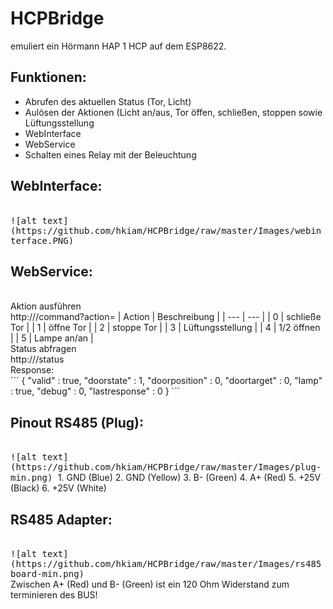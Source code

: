 # HCPBridge
emuliert ein Hörmann HAP 1 HCP auf dem ESP8622.<br/>
## Funktionen:
- Abrufen des aktuellen Status (Tor, Licht)
- Aulösen der Aktionen (Licht an/aus, Tor öffen, schließen, stoppen sowie Lüftungsstellung
- WebInterface
- WebService
- Schalten eines Relay mit der Beleuchtung

## WebInterface:
<br/>
<kbd>
![alt text](https://github.com/hkiam/HCPBridge/raw/master/Images/webinterface.PNG)
</kbd>
<br/>

## WebService:
<br/>
Aktion ausführen<br/>
http://<deviceip>/command?action=<id>
| Action | Beschreibung |
| --- | --- |
| 0 | schließe Tor |
| 1 | öffne Tor |
| 2 | stoppe Tor |
| 3 | Lüftungsstellung |
| 4 | 1/2 öffnen |
| 5 | Lampe an/an |  
  
<br/>
Status abfragen<br/>
http://<deviceip>/status
<br/>
Response:
<br/>
 ```
{
  "valid" : true,
  "doorstate" : 1,
  "doorposition" : 0,
  "doortarget" : 0,
  "lamp" : true,
  "debug" : 0,
  "lastresponse" : 0
}
```

  

<br/>


  
## Pinout RS485 (Plug):
<br/>
<kbd>
![alt text](https://github.com/hkiam/HCPBridge/raw/master/Images/plug-min.png)
</kbd>
1. GND (Blue)
2. GND (Yellow)
3. B- (Green)
4. A+ (Red)
5. +25V (Black)
6. +25V (White)
</kbd>
<br/>

## RS485 Adapter:
<br/>
<kbd>
  ![alt text](https://github.com/hkiam/HCPBridge/raw/master/Images/rs485board-min.png)  
</kbd>
<br/>
Zwischen A+ (Red) und B- (Green) ist ein 120 Ohm Widerstand zum terminieren des BUS! 
<br/>
